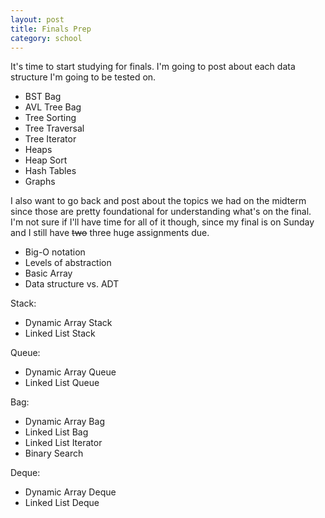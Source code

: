 ```yaml
---
layout: post
title: Finals Prep
category: school
---
```


It's time to start studying for finals. I'm going to post about each data structure I'm going to be tested on.

* BST Bag
* AVL Tree Bag
* Tree Sorting
* Tree Traversal
* Tree Iterator
* Heaps
* Heap Sort
* Hash Tables
* Graphs

I also want to go back and post about the topics we had on the midterm since those are pretty foundational for understanding what's on the final. I'm not sure if I'll have time for all of it though, since my final is on Sunday and I still have <s>two</s> three huge assignments due.

* Big-O notation
* Levels of abstraction
* Basic Array
* Data structure vs. ADT

Stack:

* Dynamic Array Stack
* Linked List Stack

Queue:

* Dynamic Array Queue
* Linked List Queue

Bag:

* Dynamic Array Bag
* Linked List Bag
* Linked List Iterator
* Binary Search

Deque:

* Dynamic Array Deque
* Linked List Deque

